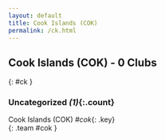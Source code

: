 ```yaml
---
layout: default
title: Cook Islands (COK)
permalink: /ck.html
---
```



## Cook Islands (COK) - 0 Clubs
{: #ck }









### Uncategorized _(1)_{:.count}


Cook Islands  (COK)  _#cok_{: .key} <br>
{: .team #cok }


 
